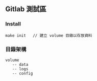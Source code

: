 ## Gitlab 測試區

### Install
```
make init   // 建立 volume 目錄以存放資料
```

### 目錄架構
```
volume
   -- data
   -- logs
   -- config
```
